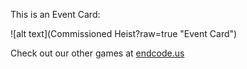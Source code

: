 This is an Event Card: 
 
 ![alt text](Commissioned Heist?raw=true "Event Card")  
 
 
 
 
 
 Check out our other games at [endcode.us](https://endcode.us/)